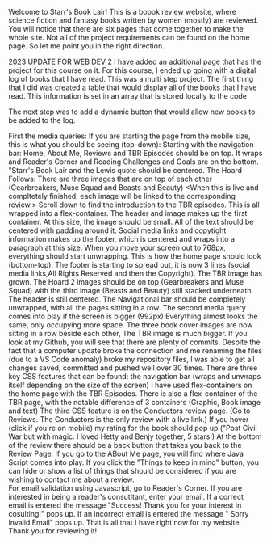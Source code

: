 Welcome to Starr's Book Lair! This is a boook review website, where science fiction and fantasy books written by women (mostly) are reviewed. You will notice that there are six pages that come together to make the whole site. Not all of the project requirements can be found on the home page. So let me point you in the right direction. 

2023 UPDATE FOR WEB DEV 2
I have added an additional page that has the project for this course on it. For this course, I ended up going with a digital log of books that I have read. This was a multi step project. The first thing that I did was created a table that would display all of the books that I have read. This information is set in an array that is stored locally to the code

The next step was to add a dynamic button that would allow new books to be added to the log. 


First the media queries: 
If you are starting the page from the mobile size, this is what you should be seeing (top-down):
Starting with the navigation bar: Home, About Me, Reviews and TBR Episodes should be on top. It wraps and Reader's Corner and Reading Challenges and Goals are on the bottom. 
"Starr's Book Lair and the Lewis quote should be centered. 
The Hoard Follows:
There are three images that are on top of each other (Gearbreakers, Muse Squad and Beasts and Beauty) <When this is live and compltetely finished, each image will be linked to the corresponding review.>
Scroll down to find the introduction to the TBR episodes.
This is all wrapped into a flex-container. The header and image makes up the first container. At this size, the image should be small. All of the text should be centered with padding around it. Social media links and copytight information makes up the footer, which is centered and wraps into a paragraph at this size. 
When you move your screen out to 768px, everything should start unwrapping. This is how the home page should look (bottom-top):
The footer is starting to spread out, it is now 3 lines (social media links,All Rights Reserved and then the Copyright).  The TBR image has grown. 
The Hoard 2 images should be on top (Gearbreakers and Muse Squad) with the third image (Beasts and Beauty) still stacked underneath
The header is still centered. 
The Navigational bar should be completely unwrapped, with all the pages sitting in a row. 
The second media query comes into play if the screen is bigger (992px) Everything almost looks the same, only occupying more space. 
The three book cover images are now sitting in a row beside each other, The TBR image is much bigger. 
If you look at my Github, you will see that there are plenty of commits. Despite the fact that a computer update broke the connection and me renaming the files (due to a VS Code anomaly) broke my repository files, I was able to get all changes saved, committed and pushed well over 30 times. 
There are three key CSS features that can be found: the navigation bar (wraps and unwraps itself depending on the size of the screen)
I have used flex-containers on the home page with the TBR Episodes. 
There is also a flex-container of the TBR page, with the notable difference of 3 containers (Graphic, Book image and text)
The third CSS feature is on the Conductors review page. (Go to Reviews. The Conductors is the only review with a live link.) If you hover (click if you're on mobile) my rating for the book should pop up ("Post Civil War but with magic. I loved Hetty and Benjy together, 5 stars!)  At the bottom of the review there should be a back button that takes you back to the Review Page. 
If you go to the ABout Me page, you will find where Java Script comes into play. If you click the "Things to keep in mind" button, you can hide or show a list of things that should be considered if you are wishing to contact me about a review.  
For email validation using Javascript, go to Reader's Corner. If you are interested in being a reader's consutltant, enter your email. If a correct email is entered the message "Success! Thank you for your interest in cosulting!" pops up.  If an incorrect email is entered the message " Sorry Invalid Email" pops up. 
That is all that I have right now for my website. Thank you for reviewing it!